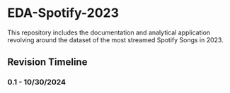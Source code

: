 # EDA-Spotify-2023
This repository includes the documentation and analytical application revolving around the dataset of the most streamed Spotify Songs in 2023. 







## Revision Timeline 
### 0.1 - 10/30/2024 
